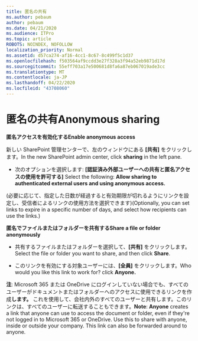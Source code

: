 ```yaml
---
title: 匿名の共有
ms.author: pebaum
author: pebaum
ms.date: 04/21/2020
ms.audience: ITPro
ms.topic: article
ROBOTS: NOINDEX, NOFOLLOW
localization_priority: Normal
ms.assetid: d57ca274-af16-4cc1-8c67-8c499f5c1d37
ms.openlocfilehash: f503564af9ccdd3e27f328a3f94a52eb9871d17d
ms.sourcegitcommit: 55eff703a17e500681d8fa6a87eb067019ade3cc
ms.translationtype: MT
ms.contentlocale: ja-JP
ms.lasthandoff: 04/22/2020
ms.locfileid: "43708060"
---
```

# <a name="anonymous-sharing"></a><span data-ttu-id="4cc44-102">匿名の共有</span><span class="sxs-lookup"><span data-stu-id="4cc44-102">Anonymous sharing</span></span>

 <span data-ttu-id="4cc44-103">**匿名アクセスを有効化する**</span><span class="sxs-lookup"><span data-stu-id="4cc44-103">**Enable anonymous access**</span></span>
  
<span data-ttu-id="4cc44-104">新しい SharePoint 管理センターで、左のウィンドウにある **[共有]** をクリックします。</span><span class="sxs-lookup"><span data-stu-id="4cc44-104">In the new SharePoint admin center, click **sharing** in the left pane.</span></span> 
  
- <span data-ttu-id="4cc44-105">次のオプションを選択します: **[認証済み外部ユーザーへの共有と匿名アクセスの使用を許可する]** </span><span class="sxs-lookup"><span data-stu-id="4cc44-105">Select the following: **Allow sharing to authenticated external users and using anonymous access.**</span></span>
  
<span data-ttu-id="4cc44-106">(必要に応じて、指定した日数が経過すると有効期限が切れるようにリンクを設定し、受信者によるリンクの使用方法を選択できます)</span><span class="sxs-lookup"><span data-stu-id="4cc44-106">(Optionally, you can set links to expire in a specific number of days, and select how recipients can use the links.)</span></span>
    
 <span data-ttu-id="4cc44-107">**匿名でファイルまたはフォルダーを共有する**</span><span class="sxs-lookup"><span data-stu-id="4cc44-107">**Share a file or folder anonymously**</span></span>
  
- <span data-ttu-id="4cc44-108">共有するファイルまたはフォルダーを選択して、**[共有]** をクリックします。</span><span class="sxs-lookup"><span data-stu-id="4cc44-108">Select the file or folder you want to share, and then click **Share**.</span></span> 
    
- <span data-ttu-id="4cc44-109">このリンクを有効にする対象ユーザーには、**[全員]** をクリックします。</span><span class="sxs-lookup"><span data-stu-id="4cc44-109">Who would you like this link to work for? click **Anyone.**</span></span>
  
 <span data-ttu-id="4cc44-p101">**注**: Microsoft 365 または OneDrive にログインしていない場合でも、すべてのユーザーがドキュメントまたはフォルダーへのアクセスに使用できるリンクを作成**します。** これを使用して、会社内外のすべてのユーザーと共有します。このリンクは、すべてのユーザーに転送することもできます。</span><span class="sxs-lookup"><span data-stu-id="4cc44-p101">**Note**: **Anyone** creates a link that anyone can use to access the document or folder, even if they're not logged in to Microsoft 365 or OneDrive. Use this to share with anyone, inside or outside your company. This link can also be forwarded around to anyone.</span></span> 
    

